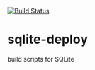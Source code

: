 [![Build Status](http://ci.sagrid.ac.za/buildStatus/icon?job=sqlite-deploy)](http://ci.sagrid.ac.za/job/sqlite-deploy/)

# sqlite-deploy
build scripts for SQLite
